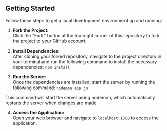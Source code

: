 ## Getting Started

Follow these steps to get a local development environment up and running:

1. **Fork the Project:**  
   Click the "Fork" button at the top-right corner of this repository to fork the project to your GitHub account.

2. **Install Dependencies:**  
   After cloning your forked repository, navigate to the project directory in your terminal and run the following command to install the necessary dependencies:
   `npm install`

4. **Run the Server:**  
Once the dependencies are installed, start the server by running the following command:
`nodemon app.js`

This command will start the server using nodemon, which automatically restarts the server when changes are made.

4. **Access the Application:**  
Open your web browser and navigate to `localhost:1080` to access the application.
